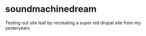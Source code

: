 # soundmachinedream
Testing out site leaf by recreating a super old drupal site from my yesteryears
